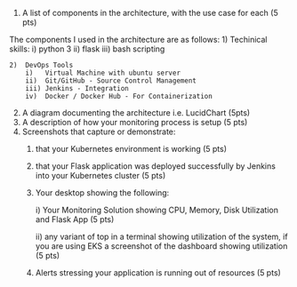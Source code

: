 1. A list of components in the architecture, with the use case for each (5 pts)

The components I used in the architecture are as follows:
    1)  Techinical skills:
        i)    python 3
        ii)   flask
        iii)  bash scripting
        
    2)  DevOps Tools
        i)   Virtual Machine with ubuntu server
        ii)  Git/GitHub - Source Control Management
        iii) Jenkins - Integration
        iv)  Docker / Docker Hub - For Containerization
         

2. A diagram documenting the architecture i.e. LucidChart (5pts)
3. A description of how your monitoring process is setup (5 pts)
4. Screenshots that capture or demonstrate:   
    1)  that your Kubernetes environment is working (5 pts)
    2)  that your Flask application was deployed successfully by Jenkins into your Kubernetes cluster (5 pts)
    3)  Your desktop showing the following:

         i)  Your Monitoring Solution showing CPU, Memory, Disk Utilization and Flask App (5 pts)

        ii) any variant of top in a terminal showing utilization of the system, if you are using EKS a screenshot of the dashboard showing utilization (5 pts) 
    4)  Alerts stressing your application is running out of resources (5 pts)

